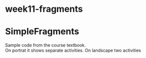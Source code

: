 # week11-fragments
# SimpleFragments
Sample code from the course textbook.  
On portrat  it shows separate activities.
On landscape two activities
